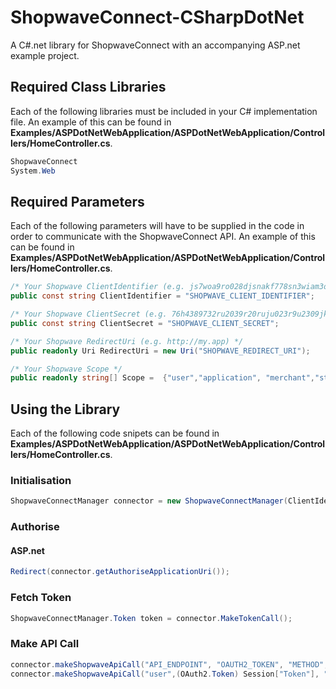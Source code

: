 ShopwaveConnect-CSharpDotNet
============================

<p>A C#.net library for ShopwaveConnect with an accompanying ASP.net example project.</p>

<h2>Required Class Libraries</h2>

<p>Each of the following libraries must be included in your C# implementation file. An example of this can be found in <strong>Examples/ASPDotNetWebApplication/ASPDotNetWebApplication/Controllers/HomeController.cs</strong>.</p>

```C#
ShopwaveConnect
System.Web
```

<h2>Required Parameters</h2>

<p>Each of the following parameters will have to be supplied in the code in order to communicate with the ShopwaveConnect API. An example of this can be found in <strong>Examples/ASPDotNetWebApplication/ASPDotNetWebApplication/Controllers/HomeController.cs</strong>.</p>

```C#
/* Your Shopwave ClientIdentifier (e.g. js7woa9ro028djsnakf778sn3wiam3ond274knao) */
public const string ClientIdentifier = "SHOPWAVE_CLIENT_IDENTIFIER";

/* Your Shopwave ClientSecret (e.g. 76h4389732ru2039r20ruju023r9u2309jk8sna0) */
public const string ClientSecret = "SHOPWAVE_CLIENT_SECRET";

/* Your Shopwave RedirectUri (e.g. http://my.app) */
public readonly Uri RedirectUri = new Uri("SHOPWAVE_REDIRECT_URI");

/* Your Shopwave Scope */
public readonly string[] Scope =  {"user","application", "merchant","store", "product", "category", "basket", "promotion", "log", "supplierStore", "supplier", "invoice", "stock"};

```
<h2>Using the Library</h2>

<p>Each of the following code snipets can be found in <strong>Examples/ASPDotNetWebApplication/ASPDotNetWebApplication/Controllers/HomeController.cs</strong>.

<h3>Initialisation</h3>

```C#
ShopwaveConnectManager connector = new ShopwaveConnectManager(ClientIdentifier, ClientSecret, RedirectUri, Scope);
```

<h3>Authorise</h3>

<h4>ASP.net</h4>

```C#
Redirect(connector.getAuthoriseApplicationUri());
```

<h3>Fetch Token</h3>

```C#
ShopwaveConnectManager.Token token = connector.MakeTokenCall();
```

<h3>Make API Call</h3>

```C#
connector.makeShopwaveApiCall("API_ENDPOINT", "OAUTH2_TOKEN", "METHOD", "HEADERS_DICTIONARY", "POST_BODY_JSON")
connector.makeShopwaveApiCall("user",(OAuth2.Token) Session["Token"], "GET", headers, null);
```
